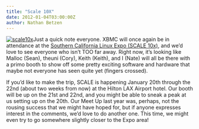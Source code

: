 ```yaml
---
title: "Scale 10X"
date: 2012-01-04T03:00:00Z
author: Nathan Betzen
---
```


[![scale10x](/images/blog/scale10x-300x222.webp "scale10x")](/images/blog/scale10x.webp)Just a quick note everyone. XBMC will once again be in attendance at the [Southern California Linux Expo (SCALE 10x)](https://www.socallinuxexpo.org/scale10x/ "SCALE 10x"), and we’d love to see everyone who isn’t TOO far away. Right now, it’s looking like Malloc (Sean), theuni (Cory), Keith (Keith), and I (Nate) will all be there with a primo booth to show off some pretty exciting software and hardware that maybe not everyone has seen quite yet (fingers crossed).

If you’d like to make the trip, SCALE is happening January 20th through the 22nd (about two weeks from now) at the Hilton LAX Airport hotel. Our booth will be up on the 21st and 22nd, and you might be able to sneak a peak at us setting up on the 20th. Our Meet Up last year was, perhaps, not the rousing success that we might have hoped for, but if anyone expresses interest in the comments, we’d love to do another one. This time, we might even try to go somewhere slightly closer to the Expo area!

